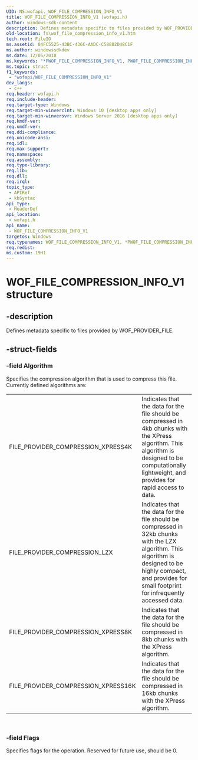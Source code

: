 ```yaml
---
UID: NS:wofapi._WOF_FILE_COMPRESSION_INFO_V1
title: WOF_FILE_COMPRESSION_INFO_V1 (wofapi.h)
author: windows-sdk-content
description: Defines metadata specific to files provided by WOF_PROVIDER_FILE.
old-location: fs\wof_file_compression_info_v1.htm
tech.root: FileIO
ms.assetid: 84FC5525-43BC-436C-AADC-C58882D48C1F
ms.author: windowssdkdev
ms.date: 12/05/2018
ms.keywords: "*PWOF_FILE_COMPRESSION_INFO_V1, PWOF_FILE_COMPRESSION_INFO_V1, PWOF_FILE_COMPRESSION_INFO_V1 structure pointer [Files], WOF_FILE_COMPRESSION_INFO, WOF_FILE_COMPRESSION_INFO_V1, WOF_FILE_COMPRESSION_INFO_V1 structure [Files], fs.wof_file_compression_info_v1, wofapi/PWOF_FILE_COMPRESSION_INFO_V1, wofapi/WOF_FILE_COMPRESSION_INFO_V1"
ms.topic: struct
f1_keywords: 
 - "wofapi/WOF_FILE_COMPRESSION_INFO_V1"
dev_langs:
 - c++
req.header: wofapi.h
req.include-header: 
req.target-type: Windows
req.target-min-winverclnt: Windows 10 [desktop apps only]
req.target-min-winversvr: Windows Server 2016 [desktop apps only]
req.kmdf-ver: 
req.umdf-ver: 
req.ddi-compliance: 
req.unicode-ansi: 
req.idl: 
req.max-support: 
req.namespace: 
req.assembly: 
req.type-library: 
req.lib: 
req.dll: 
req.irql: 
topic_type:
 - APIRef
 - kbSyntax
api_type:
 - HeaderDef
api_location:
 - wofapi.h
api_name:
 - WOF_FILE_COMPRESSION_INFO_V1
targetos: Windows
req.typenames: WOF_FILE_COMPRESSION_INFO_V1, *PWOF_FILE_COMPRESSION_INFO_V1
req.redist: 
ms.custom: 19H1
---
```


# WOF_FILE_COMPRESSION_INFO_V1 structure


## -description


 Defines metadata specific to files provided by WOF_PROVIDER_FILE.


## -struct-fields




### -field Algorithm

Specifies the compression algorithm that is used to compress this file. Currently defined algorithms are: 

<table>
<tr>
<td>FILE_PROVIDER_COMPRESSION_XPRESS4K</td>
<td>Indicates that the data for the file should be compressed in 4kb chunks with the XPress algorithm. This algorithm is designed to be computationally lightweight, and provides for rapid access to data.</td>
</tr>
<tr>
<td>FILE_PROVIDER_COMPRESSION_LZX</td>
<td>Indicates that the data for the file should be compressed in 32kb chunks with the LZX algorithm. This algorithm is designed to be highly compact, and provides for small footprint for infrequently accessed data.</td>
</tr>
<tr>
<td>FILE_PROVIDER_COMPRESSION_XPRESS8K</td>
<td>Indicates that the data for the file should be compressed in 8kb chunks with the XPress algorithm.</td>
</tr>
<tr>
<td>FILE_PROVIDER_COMPRESSION_XPRESS16K</td>
<td>Indicates that the data for the file should be compressed in 16kb chunks with the XPress algorithm.</td>
</tr>
</table>
 


### -field Flags

Specifies flags for the operation. Reserved for future use, should be 0. 

